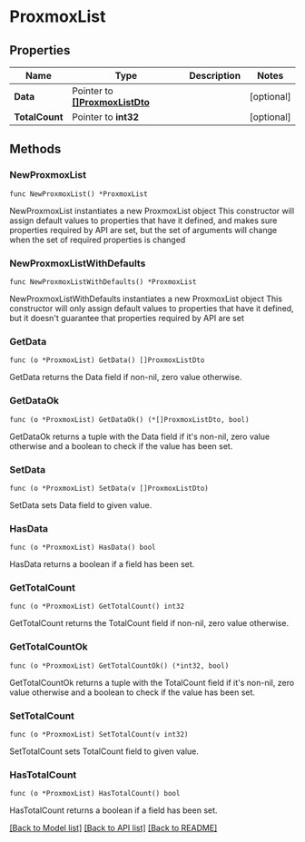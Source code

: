 # ProxmoxList

## Properties

Name | Type | Description | Notes
------------ | ------------- | ------------- | -------------
**Data** | Pointer to [**[]ProxmoxListDto**](ProxmoxListDto.md) |  | [optional] 
**TotalCount** | Pointer to **int32** |  | [optional] 

## Methods

### NewProxmoxList

`func NewProxmoxList() *ProxmoxList`

NewProxmoxList instantiates a new ProxmoxList object
This constructor will assign default values to properties that have it defined,
and makes sure properties required by API are set, but the set of arguments
will change when the set of required properties is changed

### NewProxmoxListWithDefaults

`func NewProxmoxListWithDefaults() *ProxmoxList`

NewProxmoxListWithDefaults instantiates a new ProxmoxList object
This constructor will only assign default values to properties that have it defined,
but it doesn't guarantee that properties required by API are set

### GetData

`func (o *ProxmoxList) GetData() []ProxmoxListDto`

GetData returns the Data field if non-nil, zero value otherwise.

### GetDataOk

`func (o *ProxmoxList) GetDataOk() (*[]ProxmoxListDto, bool)`

GetDataOk returns a tuple with the Data field if it's non-nil, zero value otherwise
and a boolean to check if the value has been set.

### SetData

`func (o *ProxmoxList) SetData(v []ProxmoxListDto)`

SetData sets Data field to given value.

### HasData

`func (o *ProxmoxList) HasData() bool`

HasData returns a boolean if a field has been set.

### GetTotalCount

`func (o *ProxmoxList) GetTotalCount() int32`

GetTotalCount returns the TotalCount field if non-nil, zero value otherwise.

### GetTotalCountOk

`func (o *ProxmoxList) GetTotalCountOk() (*int32, bool)`

GetTotalCountOk returns a tuple with the TotalCount field if it's non-nil, zero value otherwise
and a boolean to check if the value has been set.

### SetTotalCount

`func (o *ProxmoxList) SetTotalCount(v int32)`

SetTotalCount sets TotalCount field to given value.

### HasTotalCount

`func (o *ProxmoxList) HasTotalCount() bool`

HasTotalCount returns a boolean if a field has been set.


[[Back to Model list]](../README.md#documentation-for-models) [[Back to API list]](../README.md#documentation-for-api-endpoints) [[Back to README]](../README.md)


